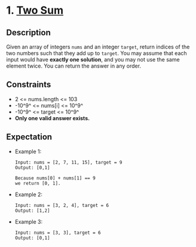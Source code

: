# 1. [Two Sum](https://leetcode.com/problems/two-sum/) #

## Description ##

Given an array of integers `nums` and an integer `target`, return indices of the two numbers such that they add up to
`target`. You may assume that each input would have **exactly one solution**, and you may not use the same element
twice. You can return the answer in any order.

## Constraints ##

- 2 <= nums.length <= 103
- -10^9^ <= nums[i] <= 10^9^
- -10^9^ <= target <= 10^9^
- **Only one valid answer exists.**

## Expectation ##

- Example 1:
  ```
  Input: nums = [2, 7, 11, 15], target = 9
  Output: [0,1]

  Because nums[0] + nums[1] == 9
  we return [0, 1].
  ```
- Example 2:
  ```
  Input: nums = [3, 2, 4], target = 6
  Output: [1,2]
  ```

- Example 3:
  ```
  Input: nums = [3, 3], target = 6
  Output: [0,1]
  ```